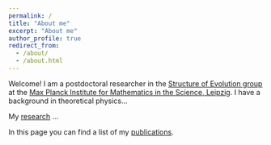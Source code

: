 ```yaml
---
permalink: /
title: "About me"
excerpt: "About me"
author_profile: true
redirect_from: 
  - /about/
  - /about.html
---
```


Welcome! I am a postdoctoral researcher in the
[Structure of Evolution group](https://www.smerlak.group/) 
at the [Max Planck Institute for Mathematics in the Science, Leipzig](https://www.mis.mpg.de/).
I have a background in theoretical physics...

My [research](research) ...

In this page you can find a list of my [publications](publications).
